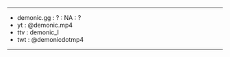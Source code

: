 ---------------------------
- demonic.gg : ? : NA : ?   
- yt    :    @demonic.mp4   
- ttv   :    demonic_l      
- twt   :    @demonicdotmp4 
---------------------------
